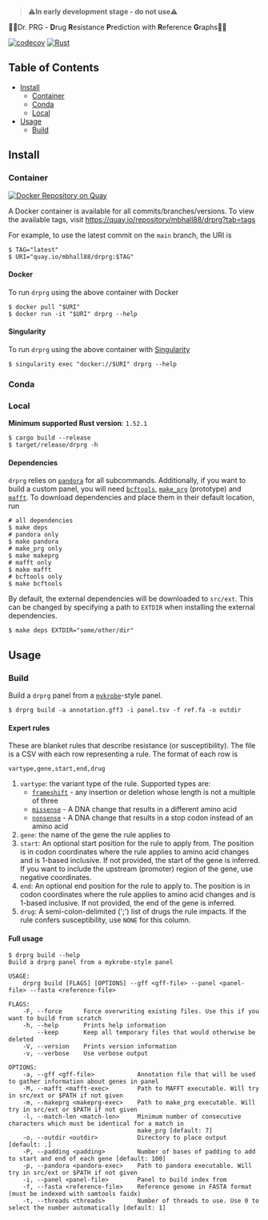 > ⚠️**In early development stage - do not use**⚠️

👩‍⚕Dr. PRG - **D**rug **R**esistance **P**rediction with **R**eference **G**raphs️👨‍⚕️

[![codecov](https://codecov.io/gh/mbhall88/drprg/branch/main/graph/badge.svg?token=2WAA6MZRKK)](https://codecov.io/gh/mbhall88/drprg)
[![Rust](https://github.com/mbhall88/drprg/actions/workflows/rust.yml/badge.svg?branch=main)](https://github.com/mbhall88/drprg/actions/workflows/rust.yml)


[TOC]:#

## Table of Contents
- [Install](#install)
  - [Container](#container)
  - [Conda](#conda)
  - [Local](#local)
- [Usage](#usage)
  - [Build](#build)


## Install

### Container

[![Docker Repository on Quay](https://quay.io/repository/mbhall88/drprg/status "Docker Repository on Quay")](https://quay.io/repository/mbhall88/drprg)

A Docker container is available for all commits/branches/versions. To view the available
tags, visit <https://quay.io/repository/mbhall88/drprg?tab=tags>

For example, to use the latest commit on the `main` branch, the URI is

```
$ TAG="latest"
$ URI="quay.io/mbhall88/drprg:$TAG"
```

#### Docker

To run `drprg` using the above container with Docker

```
$ docker pull "$URI"
$ docker run -it "$URI" drprg --help
```

#### Singularity

To run `drprg` using the above container with [Singularity]

```
$ singularity exec "docker://$URI" drprg --help
```

### Conda

<!--todo-->

### Local

**Minimum supported Rust version**: `1.52.1`

```
$ cargo build --release
$ target/release/drprg -h
```

#### Dependencies

`drprg` relies on [`pandora`][pandora] for all subcommands. Additionally, if you want to
build a custom panel, you will need [`bcftools`][bcftools], [`make_prg`][makeprg]
(prototype) and [`mafft`][mafft]. To download dependencies and place them in their
default location, run

```shell script
# all dependencies
$ make deps
# pandora only
$ make pandora
# make_prg only
$ make makeprg
# mafft only
$ make mafft
# bcftools only
$ make bcftools
```

By default, the external dependencies will be downloaded to `src/ext`. This can be
changed by specifying a path to `EXTDIR` when installing the external dependencies.

```shell script
$ make deps EXTDIR="some/other/dir"
```

## Usage

### Build

Build a `drprg` panel from a [`mykrobe`][mykrobe]-style panel.

```
$ drprg build -a annotation.gff3 -i panel.tsv -f ref.fa -o outdir
```

<!--todo: document the input and output files for build-->

#### Expert rules

These are blanket rules that describe resistance (or susceptibility). The file is a CSV 
with each row representing a rule. The format of each row is

```csv
vartype,gene,start,end,drug
```

1. `vartype`: the variant type of the rule. Supported types are:
    * [`frameshift`][frameshift] - any insertion or deletion whose length is not a multiple of three
    * [`missense`][missense] - A DNA change that results in a different amino acid
    * [`nonsense`][nonsense] - A DNA change that results in a stop codon instead of an amino acid
2. `gene`: the name of the gene the rule applies to
3. `start`: An optional start position for the rule to apply from. The position is in codon coordinates where the rule applies to amino acid changes and is 1-based inclusive. If not provided, the start of the gene is inferred. If you want to include the upstream (promoter) region of the gene, use negative coordinates.
4. `end`: An optional end position for the rule to apply to. The position is in codon coordinates where the rule applies to amino acid changes and is 1-based inclusive. If not provided, the end of the gene is inferred.
5. `drug`: A semi-colon-delimited (';') list of drugs the rule impacts. If the rule confers susceptibility, use `NONE` for this column.

[frameshift]: https://www.genome.gov/genetics-glossary/Frameshift-Mutation
[missense]: https://www.genome.gov/genetics-glossary/Missense-Mutation
[nonsense]: https://www.genome.gov/genetics-glossary/Nonsense-Mutation

#### Full usage

```
$ drprg build --help
Build a drprg panel from a mykrobe-style panel

USAGE:
    drprg build [FLAGS] [OPTIONS] --gff <gff-file> --panel <panel-file> --fasta <reference-file>

FLAGS:
    -F, --force      Force overwriting existing files. Use this if you want to build from scratch
    -h, --help       Prints help information
        --keep       Keep all temporary files that would otherwise be deleted
    -V, --version    Prints version information
    -v, --verbose    Use verbose output

OPTIONS:
    -a, --gff <gff-file>            Annotation file that will be used to gather information about genes in panel
    -M, --mafft <mafft-exec>        Path to MAFFT executable. Will try in src/ext or $PATH if not given
    -m, --makeprg <makeprg-exec>    Path to make_prg executable. Will try in src/ext or $PATH if not given
    -l, --match-len <match-len>     Minimum number of consecutive characters which must be identical for a match in
                                    make_prg [default: 7]
    -o, --outdir <outdir>           Directory to place output [default: .]
    -P, --padding <padding>         Number of bases of padding to add to start and end of each gene [default: 100]
    -p, --pandora <pandora-exec>    Path to pandora executable. Will try in src/ext or $PATH if not given
    -i, --panel <panel-file>        Panel to build index from
    -f, --fasta <reference-file>    Reference genome in FASTA format (must be indexed with samtools faidx)
    -t, --threads <threads>         Number of threads to use. Use 0 to select the number automatically [default: 1]
```



[pandora]: https://github.com/rmcolq/pandora
[mafft]: https://mafft.cbrc.jp/alignment/software/
[makeprg]: https://github.com/leoisl/make_prg/
[mykrobe]: https://github.com/Mykrobe-tools/mykrobe
[Singularity]: https://sylabs.io/
[bcftools]: https://samtools.github.io/bcftools/bcftools.html